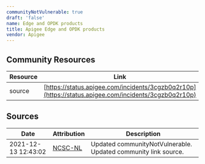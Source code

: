 ```yaml
---
communityNotVulnerable: true
draft: 'false'
name: Edge and OPDK products
title: Apigee Edge and OPDK products
vendor: Apigee
---
```



## Community Resources
| Resource | Link |
| --- | --- |
| source | [https://status.apigee.com/incidents/3cgzb0q2r10p](https://status.apigee.com/incidents/3cgzb0q2r10p) |


## Sources
| Date | Attribution | Description |
| --- | --- | --- |
| 2021-12-13 12:43:02 | [NCSC-NL](https://github.com/NCSC-NL/log4shell/blob/main/software/README.md) | Updated communityNotVulnerable. Updated community link source.  |
